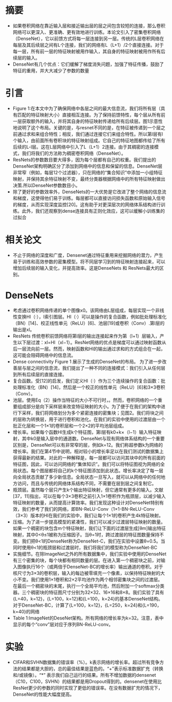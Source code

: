 # 摘要 #
- 如果卷积网络在靠近输入层和接近输出层的层之间包含较短的连接，那么卷积网络可以更深入、更准确、更有效地进行训练。本论文引入了密集卷积网络（DenseNet），它以前馈方式将每一层连接到另一层。传统的L层卷积网络在每层及其后续层之间有L个连接，我们的网络有L（L+1）/2个直接连接。对于每一层，所有前一层的特征映射被用作输入，其自身的特征映射被用作所有后续层的输入。
- DenseNet有几个优点：它们缓解了梯度消失问题，加强了特征传播，鼓励了特征的重用，并大大减少了参数的数量
# 引言 #
- Figure 1:在本文中为了确保网络中各层之间的最大信息流，我们将所有层（具有匹配的特征映射大小）直接相互连接。为了保持前馈特性，每个层从所有前一层获取额外的输入，并将其自身的特征映射传递给所有后续层。图1示意性地说明了这个布局。关键的是，与resnet不同的是，在特征被传递到一个层之前通过求和来组合特性；相反，我们通过连接它们来组合特性。所以第l层有l个输入，由前面所有卷积块的特征映射组成。它自己的特征地图都传给了所有后续的L-l层。这在L层网络中引入了L（L+1）2连接。由于其稠密的连接模式，我们将我们的方法称为稠密卷积网络（DenseNet）。
- ResNets的参数数目要大得多，因为每个层都有自己的权重。我们提出的DenseNet架构明确区分了添加到网络中的信息和保留的信息。DenseNet层非常窄（例如，每层12个过滤器），只在网络的“集合知识”中添加一小组特征映射，并保持其余特征映射不变，最终分类器根据网络中的所有特征映射做出决策.所以DenseNet参数数目小。
- 除了更好的参数效率外，DenseNets的一大优势是它改进了整个网络的信息流和梯度，这使得他们易于训练。每层都可以直接访问损失函数和原始输入信号的梯度，从而实现深度监控[20]。这有助于对更深层次的网络体系结构进行训练。此外，我们还观察到dense连接具有正则化效应，这可以缓解小训练集的过拟合
# 相关论文 #
- 不止于网络的深度和广度，Densenet通过特征重用来挖掘网络的潜力，产生易于训练和高效参数的密集模型。将不同层学习到的特征映射连接起来，可以增加后续层的输入变化，并提高效率。这是DenseNets 和 ResNets最大的区别。
# DenseNets #
- 考虑通过卷积网络传递的单个图像x0。该网络由L层组成，每层实现一个非线性变换Hl（·），l索引图层。Hl（·）可以是操作的复合函数，例如批处理标准化（BN）[14]、校正线性单元（ReLU）[6]、池层[19]或卷积（Conv）.第l层的输出是xl。
- ResNets 传统卷积前馈网络将第l层的输出连接起来作为第（l+1）层输入，产生以下层过渡：xl=Hl（xl−1）。ResNet网络的优点是梯度可以通过映射函数从后一层流向前一层。然而，映射函数和Hl的输出通过求和的方式组合在一起，这可能会阻碍网络中的信息流。
- Dense connectivity Figure 1 展示了生成的DenseNet的布局。 为了进一步改善层与层之间的信息流，我们提出了一种不同的连接模式：我们引入从任何层到所有后续层的直接连接。
- 复合函数。受[12]的启发，我们定义Hl（·）作为三个连续操作的复合函数：批处理标准化（BN）[14]，然后是一个校正的线性单元（ReLU）[6]和3×3卷积（Conv）。
- 池层。使用Eq（2）操作当特征的大小不可行时，。然而，卷积网络的一个重要组成部分是向下采样层来改变特征映射的大小。为了便于在我们的架构中进行下采样，我们将网络划分为多个紧密连接的密集块；见图2。我们将块之间的层称为转换层，用于进行卷积和池化。在我们的实验中使用的过渡层由一个批正化层和一个1×1的卷积层和一个2×2的平均池层组成。
- 增长率。如果每个函数Hl生成k个特征图，第l层有k0+k×（l−1）输入特征映射，其中k0是输入层中的通道数。DenseNet与现有网络体系结构的一个重要区别是，DenseNet可以有非常窄的层，例如k=12。我们称超参数k为网络的增长率。我们在第4节中说明，相对较小的增长率足以在我们测试的数据集上获得最新的结果。对此的一种解释是，每一层都可以访问其块中的所有前面的特征图，因此，可以访问网络的“集体知识”。我们可以将特征图视为网络的全局状态。每个图层都将自己的k个特征图添加到此状态。增长率决定了每一层向全局状态贡献了多少新信息。全局状态一旦写入，就可以从网络中的任何地方访问，而且与传统的网络体系结构不同，不需要在层到层之间复制它。
- 瓶颈层。虽然每个层只产生k个输出特征映射，但它通常有更多的输入。文献[37，11]指出，可以在每个3×3卷积之前引入1×1卷积作为瓶颈层，以减少输入特征映射的数量，从而提高计算效率。我们发现这种设计对DenseNet特别有效，我们参考了我们的网络，即BN-ReLU-Conv（1×1-BN-ReLU-Conv（3×3）版本的Hl在我们的实验中，我们让每个1×1的卷积产生4k特征映射。
- 压缩。为了进一步提高模型的紧凑性，我们可以减少过渡层特征映射的数量。如果一个稠密的块包含m个特征映射，我们让下面的过渡层生成[θm]输出特征映射，其中0<θ≤1被称为压缩因子。当θ=1时，跨过渡层的特征图数量保持不变。我们把θ<1的DenseNet称为DenseNet-C，我们在实验中设置θ=0.5。当同时使用θ<1的瓶颈层和过渡层时，我们将我们的模型称为DenseNet-BC
- 实施细节。在除ImageNet之外的所有数据集中，我们实验中使用的DenseNet有三个密集的块，每个块都有相同数量的层。在进入第一个稠密块之前，对输入图像执行16个（或两倍于DenseNet-BC的增长率）输出通道的卷积。对于核尺寸为3×3的卷积层，输入的每边被零填充一个像素，以保持特征映射的大小不变。我们使用1×1卷积和2×2平均池作为两个相邻密集块之间的过渡层。在最后一个稠密块的末尾，执行一个全局平均池，然后附加一个softmax分类器。三个稠密块的特征图尺寸分别为32×32、16×16和8×8。我们实验了具有{L=40，k=12}，{L=100，k=12}和{L=100，k=24}的基本DenseNet结构。对于DenseNet-BC，计算了{L=100，k=12}，{L=250，k=24}和{L=190，k=40}的网络
- Table 1:ImageNet的DeseNet架构。所有网络的增长率为k=32。注意，表中显示的每个“conv”层对应于序列BN-ReLU-conv。
# 实验 #
- CIFAR和SVHN数据集的错误率（%）。k表示网络的增长率。超过所有竞争方法的结果都是大胆的，总的最佳结果是蓝色的。“+”表示标准数据扩充（转换和/或镜像）。“*” 表示我们自己运行的结果。所有不增加数据的densenet（C10，C100，SVHN）的结果都是用Dropout得到的。densenet在使用比ResNet更少的参数的同时实现了更低的错误率。在没有数据扩充的情况下，DenseNet的性能大幅度提高。
